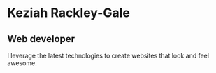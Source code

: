 # Keziah Rackley-Gale

## Web developer

I leverage the latest technologies to create websites that look and feel awesome.
